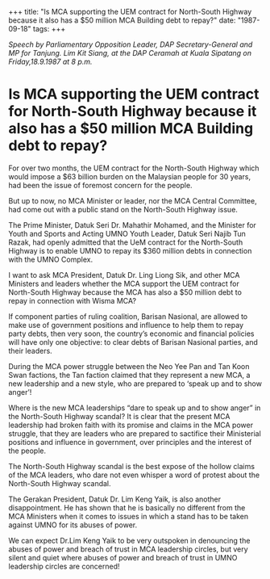 +++ 
title: "Is MCA supporting the UEM contract for North-South Highway because it also has a $50 million MCA Building debt to repay?"
date: "1987-09-18"
tags:
+++

_Speech by Parliamentary Opposition Leader, DAP Secretary-General and MP for Tanjung. Lim Kit Siang, at the DAP Ceramah at Kuala Sipatang on Friday,18.9.1987 at 8 p.m._

# Is MCA supporting the UEM contract for North-South Highway because it also has a $50 million MCA Building debt to repay?
						
For over two months, the UEM contract for the North-South Highway which would impose a $63 billion burden on the Malaysian people for 30 years, had been the issue of foremost concern for the people.</u>

But up to now, no MCA Minister or leader, nor the MCA Central Committee, had come out with a public stand on the North-South Highway issue.

The Prime Minister, Datuk Seri Dr. Mahathir Mohamed, and the Minister for Youth and Sports and Acting UMNO Youth Leader, Datuk Seri Najib Tun Razak, had openly admitted that the UeM contract for the North-South Highway is to enable UMNO to repay its $360 million debts in connection with the UMNO Complex.

I want to ask MCA President, Datuk Dr. Ling Liong Sik, and other MCA Ministers and leaders whether the MCA support the UEM contract for North-South Highway because the MCA has also a $50 million debt to repay in connection with Wisma MCA?

If component parties of ruling coalition, Barisan Nasional, are allowed to make use of government positions and influence to help them to repay party debts, then very soon, the country’s economic and financial policies will have only one objective: to clear debts of Barisan Nasional parties, and their leaders.

During the MCA power struggle between the Neo Yee Pan and Tan Koon Swan factions, the Tan faction claimed that they represent a new MCA, a new leadership and a new style, who are prepared to ‘speak up and to show anger’!

Where is the new MCA leaderships “dare to speak up and to show anger” in the North-South Highway scandal? It is clear that the present MCA leadership had broken faith with its promise and claims in the MCA power struggle, that they are leaders who are prepared to sactifice their Ministerial positions and influence in government, over principles and the interest of the people.

The North-South Highway scandal is the best expose of the hollow claims of the MCA leaders, who dare not even whisper a word of protest about the North-South Highway scandal.

The Gerakan President, Datuk Dr. Lim Keng Yaik, is also another disappointment. He has shown that he is basically no different from the MCA Ministers when it comes to issues in which a stand has to be taken against UMNO for its abuses of power.

We can expect Dr.Lim Keng Yaik to be very outspoken in denouncing the abuses of power and breach of trust in MCA leadership circles, but very silent and quiet where abuses of power and breach of trust in UMNO leadership circles are concerned!	
 

